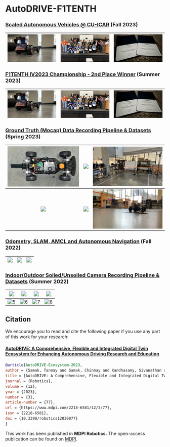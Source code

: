 # AutoDRIVE-F1TENTH

### [Scaled Autonomous Vehicles @ CU-ICAR](https://github.com/Tinker-Twins/Scaled-Autonomous-Vehicles) (Fall 2023)

| <img src="https://github.com/Tinker-Twins/AutoDRIVE-F1TENTH/blob/main/Media/Summer%202023/Racecar.jpg" width="333"> | <img src="https://github.com/Tinker-Twins/AutoDRIVE-F1TENTH/blob/main/Media/Summer%202023/Award%20Ceremony.JPG" width="333"> | <img src="https://github.com/Tinker-Twins/AutoDRIVE-F1TENTH/blob/main/Media/Summer%202023/Certificates.JPG" width="333"> |
| :-----------------: | :-----------------: | :-----------------: |

### [F1TENTH IV2023 Championship - 2nd Place Winner](https://iv2023-race.f1tenth.org) (Summer 2023)

| <img src="https://github.com/Tinker-Twins/AutoDRIVE-F1TENTH/blob/main/Media/Summer%202023/Racecar.jpg" width="333"> | <img src="https://github.com/Tinker-Twins/AutoDRIVE-F1TENTH/blob/main/Media/Summer%202023/Award%20Ceremony.JPG" width="333"> | <img src="https://github.com/Tinker-Twins/AutoDRIVE-F1TENTH/blob/main/Media/Summer%202023/Certificates.JPG" width="333"> |
| :-----------------: | :-----------------: | :-----------------: |

### [Ground Truth (Mocap) Data Recording Pipeline & Datasets](https://github.com/Tinker-Twins/F1TENTH-Mocap-Data-Recording-Pipeline) (Spring 2023)

| <img src="https://github.com/Tinker-Twins/AutoDRIVE-F1TENTH/blob/main/Media/Spring%202023/Vehicle%20with%20Mocap%20Markers.JPG" width="333"> | <img src="https://github.com/Tinker-Twins/AutoDRIVE-F1TENTH/blob/main/Media/Spring%202023/Teleoperation%20in%20Mocap%20Area.png" width="333"> | <img src="https://github.com/Tinker-Twins/AutoDRIVE-F1TENTH/blob/main/Media/Spring%202023/Open%20Loop%20Control%20in%20Mocap%20Area%201.JPG" width="333"> |
| :-----------------: | :-----------------: | :-----------------: |
| <img src="https://github.com/Tinker-Twins/AutoDRIVE-F1TENTH/blob/main/Media/Spring%202023/Open%20Loop%20Control%20in%20Mocap%20Area%202.png" width="333"> | <img src="https://github.com/Tinker-Twins/AutoDRIVE-F1TENTH/blob/main/Media/Spring%202023/Open%20Loop%20Control%20in%20Mocap%20Area%203.JPG" width="333"> | <img src="https://github.com/Tinker-Twins/AutoDRIVE-F1TENTH/blob/main/Media/Spring%202023/Open%20Loop%20Control%20in%20Mocap%20Area%204.png" width="333"> |

### [Odometry, SLAM, AMCL and  Autonomous Navigation](https://github.com/Tinker-Twins/AutoDRIVE-F1TENTH) (Fall 2022)

| <img src="https://github.com/Tinker-Twins/F1TENTH/blob/main/Media/Fall%202022/Lab%20Setup.jpg" width="333"> | <img src="https://github.com/Tinker-Twins/F1TENTH/blob/main/Media/Fall%202022/SLAM.jpg" width="333"> | <img src="https://github.com/Tinker-Twins/F1TENTH/blob/main/Media/Fall%202022/Map.jpg" width="333"> |
| :-----------------: | :-----------------: | :-----------------: |

### [Indoor/Outdoor Soiled/Unsoiled Camera Recording Pipeline & Datasets](https://github.com/Tinker-Twins/F1TENTH-Webcam-Data-Recording-Pipeline) (Summer 2022)

| <img src="https://github.com/Tinker-Twins/F1TENTH/blob/main/Media/Summer%202022/Vehicle%20Indoor.jpg" width="333"> | <img src="https://github.com/Tinker-Twins/F1TENTH/blob/main/Media/Summer%202022/Vehicle%20Outdoor.jpg" width="333"> | <img src="https://github.com/Tinker-Twins/F1TENTH/blob/main/Media/Summer%202022/Camera%20Mount.jpg" width="333"> | <img src="https://github.com/Tinker-Twins/F1TENTH/blob/main/Media/Summer%202022/Lab%20Data%20Collection.jpg" width="333"> |
| :-----------------: | :-----------------: | :-----------------: | :-----------------: |
| ![5](https://github.com/Tinker-Twins/F1TENTH/blob/main/Media/Summer%202022/Mulch%20Data%20Collection%201.jpg)|![6](https://github.com/Tinker-Twins/F1TENTH/blob/main/Media/Summer%202022/Mulch%20Data%20Collection%202.jpg)|![7](https://github.com/Tinker-Twins/F1TENTH/blob/main/Media/Summer%202022/Grass%20Data%20Collection%201.jpg)|![8](https://github.com/Tinker-Twins/F1TENTH/blob/main/Media/Summer%202022/Grass%20Data%20Collection%202.jpg)|

## Citation

We encourage you to read and cite the following paper if you use any part of this work for your research:

#### [AutoDRIVE: A Comprehensive, Flexible and Integrated Digital Twin Ecosystem for Enhancing Autonomous Driving Research and Education](https://arxiv.org/abs/2212.05241)
```bibtex
@article{AutoDRIVE-Ecosystem-2023,
author = {Samak, Tanmay and Samak, Chinmay and Kandhasamy, Sivanathan and Krovi, Venkat and Xie, Ming},
title = {AutoDRIVE: A Comprehensive, Flexible and Integrated Digital Twin Ecosystem for Autonomous Driving Research &amp; Education},
journal = {Robotics},
volume = {12},
year = {2023},
number = {3},
article-number = {77},
url = {https://www.mdpi.com/2218-6581/12/3/77},
issn = {2218-6581},
doi = {10.3390/robotics12030077}
}
```
This work has been published in **MDPI Robotics.** The open-access publication can be found on [MDPI](https://doi.org/10.3390/robotics12030077).
